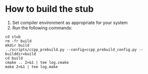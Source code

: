 # How to build the stub

1. Set compiler environment as appropriate for your system
2. Run the following commands:
```
cd stub
rm -fr build
mkdir build
../scripts/ccpp_prebuild.py --config=ccpp_prebuild_config.py --builddir=build
cd build
cmake .. 2>&1 | tee log.cmake
make 2>&1 | tee log.make
```
